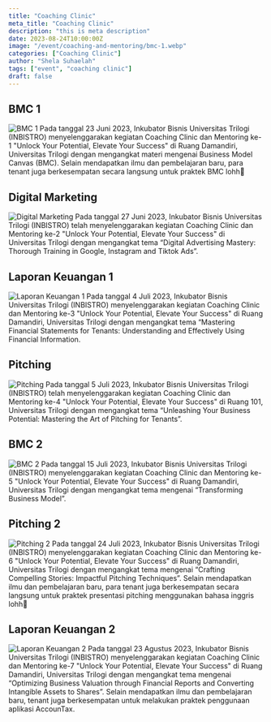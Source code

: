 ```yaml
---
title: "Coaching Clinic"
meta_title: "Coaching Clinic"
description: "this is meta description"
date: 2023-08-24T10:00:00Z
image: "/event/coaching-and-mentoring/bmc-1.webp"
categories: ["Coaching Clinic"]
author: "Shela Suhaelah"
tags: ["event", "coaching clinic"]
draft: false
---
```


## BMC 1
![BMC 1](/event/coaching-and-mentoring/bmc-1.webp)
Pada tanggal 23 Juni 2023, Inkubator Bisnis Universitas Trilogi (INBISTRO) menyelenggarakan kegiatan Coaching Clinic dan Mentoring ke-1 "Unlock Your Potential, Elevate Your Success" di Ruang Damandiri, Universitas Trilogi dengan mengangkat materi mengenai Business Model Canvas (BMC). Selain mendapatkan ilmu dan pembelajaran baru, para tenant juga berkesempatan secara langsung untuk praktek BMC lohh🤩

## Digital Marketing
![Digital Marketing](/event/coaching-and-mentoring/digital-marketing.webp)
Pada tanggal 27 Juni 2023, Inkubator Bisnis Universitas Trilogi (INBISTRO) telah menyelenggarakan kegiatan Coaching Clinic dan Mentoring ke-2 "Unlock Your Potential, Elevate Your Success" di Universitas Trilogi dengan mengangkat tema “Digital Advertising Mastery: Thorough Training in Google, Instagram and Tiktok Ads”.

## Laporan Keuangan 1
![Laporan Keuangan 1](/event/coaching-and-mentoring/lk-1.webp)
Pada tanggal 4 Juli 2023, Inkubator Bisnis Universitas Trilogi (INBISTRO) menyelenggarakan kegiatan Coaching Clinic dan Mentoring ke-3 "Unlock Your Potential, Elevate Your Success" di Ruang Damandiri, Universitas Trilogi dengan mengangkat tema “Mastering Financial Statements for Tenants: Understanding and Effectively Using Financial Information.

## Pitching
![Pitching](/event/coaching-and-mentoring/pitching-1.webp)
Pada tanggal 5 Juli 2023, Inkubator Bisnis Universitas Trilogi (INBISTRO) telah menyelenggarakan kegiatan Coaching Clinic dan Mentoring ke-4 "Unlock Your Potential, Elevate Your Success" di Ruang 101, Universitas Trilogi dengan mengangkat tema “Unleashing Your Business Potential: Mastering the Art of Pitching for Tenants”.

## BMC 2
![BMC 2](/event/coaching-and-mentoring/bmc-2.webp)
Pada tanggal 15 Juli 2023, Inkubator Bisnis Universitas Trilogi (INBISTRO) menyelenggarakan kegiatan Coaching Clinic dan Mentoring ke-5 "Unlock Your Potential, Elevate Your Success" di Ruang Damandiri, Universitas Trilogi dengan mengangkat tema mengenai “Transforming Business Model”.

## Pitching 2
![Pitching 2](/event/coaching-and-mentoring/pitching-2.webp)
Pada tanggal 24 Juli 2023, Inkubator Bisnis Universitas Trilogi (INBISTRO) menyelenggarakan kegiatan Coaching Clinic dan Mentoring ke-6 "Unlock Your Potential, Elevate Your Success" di Ruang Damandiri, Universitas Trilogi dengan mengangkat tema mengenai “Crafting Compelling Stories: Impactful Pitching Techniques”. Selain mendapatkan ilmu dan pembelajaran baru, para tenant juga berkesempatan secara langsung untuk praktek presentasi pitching menggunakan bahasa inggris lohh🤩

## Laporan Keuangan 2
![Laporan Keuangan 2](/event/coaching-and-mentoring/lk-2.webp)
Pada tanggal 23 Agustus 2023, Inkubator Bisnis Universitas Trilogi (INBISTRO) menyelenggarakan kegiatan Coaching Clinic dan Mentoring ke-7 "Unlock Your Potential, Elevate Your Success" di Ruang Damandiri, Universitas Trilogi dengan mengangkat tema mengenai “Optimizing Business Valuation through Financial Reports and Converting Intangible Assets to Shares”. Selain mendapatkan ilmu dan pembelajaran baru, tenant juga berkesempatan untuk melakukan praktek penggunaan aplikasi AccounTax.

